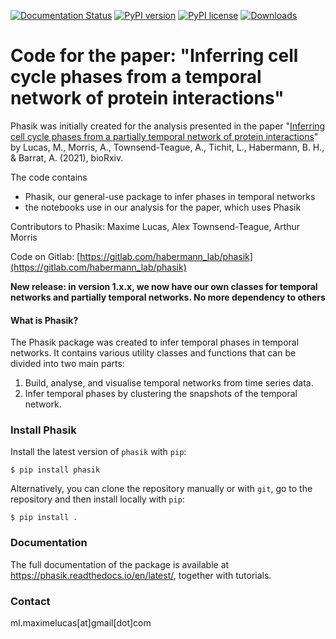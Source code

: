 [![Documentation Status](https://readthedocs.org/projects/phasik/badge/)](http://phasik.readthedocs.io/)
[![PyPI version](https://badge.fury.io/py/phasik.svg)](https://badge.fury.io/py/phasik)
[![PyPI license](https://img.shields.io/pypi/l/phasik.svg)](https://pypi.python.org/pypi/phasik/)
[![Downloads](https://static.pepy.tech/personalized-badge/phasik?period=total&units=international_system&left_color=grey&right_color=green&left_text=Downloads)](https://pepy.tech/project/phasik)

# Code for the paper: "Inferring cell cycle phases from a temporal network of protein interactions"

Phasik was initially created for the analysis presented in the paper "[Inferring cell cycle phases from a partially temporal network of protein interactions](https://doi.org/10.1101/2021.03.26.437187)" by Lucas, M., Morris, A., Townsend-Teague, A., Tichit, L., Habermann, B. H., & Barrat, A. (2021), bioRxiv.

The code contains
- Phasik, our general-use package to infer phases in temporal networks
- the notebooks use in our analysis for the paper, which uses Phasik

Contributors to Phasik: Maxime Lucas, Alex Townsend-Teague, Arthur Morris

Code on Gitlab: [https://gitlab.com/habermann_lab/phasik](https://gitlab.com/habermann_lab/phasik)

**New release: in version 1.x.x, we now have our own classes for temporal networks and partially temporal networks. No more dependency to others**

#### What is Phasik?
The Phasik package was created to infer temporal phases in temporal networks.  It contains various utility classes and functions that can be divided into two main parts:

1. Build, analyse, and visualise temporal networks from time series data.
2. Infer temporal phases by clustering the snapshots of the temporal network.

### Install Phasik 

Install the latest version of `phasik` with `pip`:

```
$ pip install phasik
```

Alternatively, you can clone the repository manually or with `git`, go to the repository and then install locally with `pip`:
```    
$ pip install .
```   

### Documentation

The full documentation of the package is available at <https://phasik.readthedocs.io/en/latest/>, together with tutorials.

### Contact

ml.maximelucas[at]gmail[dot]com
